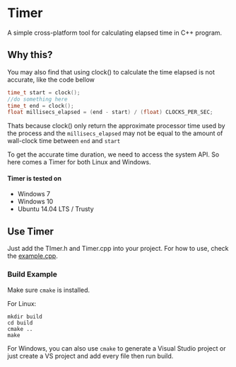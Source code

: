 # Timer
A simple cross-platform tool for calculating elapsed time in C++ program.

## Why this?
You may also find that using clock() to calculate the time elapsed is not accurate, like the code bellow

```cpp
time_t start = clock();
//do something here
time_t end = clock();
float millisecs_elapsed = (end - start) / (float) CLOCKS_PER_SEC;
```
Thats because clock() only return the approximate processor time used by the process and the `millisecs_elapsed` may not be equal to the amount of wall-clock time between `end` and `start`

To get the accurate time duration, we need to access the system API. So here comes a Timer for both Linux and Windows.

#### Timer is tested on
* Windows 7
* Windows 10
* Ubuntu 14.04 LTS / Trusty


## Use Timer

Just add the TImer.h and Timer.cpp into your project. For how to use, check the [example.cpp](https://github.com/AndsonYe/Timer/blob/master/src/example.cpp).

### Build Example

Make sure `cmake` is installed.

For Linux:

    mkdir build
    cd build
    cmake ..
    make

For Windows, you can also use `cmake` to generate a Visual Studio project or just create a VS project and add every file then run build.
